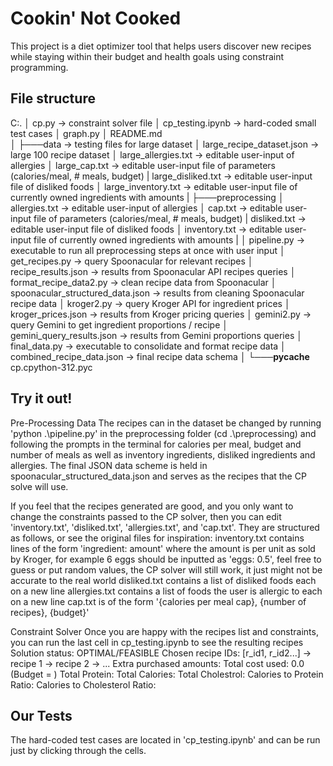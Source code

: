 # Cookin' Not Cooked
This project is a diet optimizer tool that helps users discover new recipes while staying within their budget and health goals using constraint programming.

## File structure
C:.
│   cp.py                             -> constraint solver file
│   cp_testing.ipynb                  -> hard-coded small test cases
│   graph.py
│   README.md                                        
│
├───data                                  -> testing files for large dataset
│       large_recipe_dataset.json         -> large 100 recipe dataset
│       large_allergies.txt               -> editable user-input of allergies
│       large_cap.txt                     -> editable user-input file of parameters (calories/meal, # meals, budget)
|       large_disliked.txt                -> editable user-input file of disliked foods
│       large_inventory.txt               -> editable user-input file of currently owned ingredients with amounts
|
├───preprocessing
│       allergies.txt                     -> editable user-input of allergies
│       cap.txt                           -> editable user-input file of parameters (calories/meal, # meals, budget)
|       disliked.txt                      -> editable user-input file of disliked foods
│       inventory.txt                     -> editable user-input file of currently owned ingredients with amounts
|
│       pipeline.py                       -> executable to run all preprocessing steps at once with user input
│       get_recipes.py                    -> query Spoonacular for relevant recipes
│       recipe_results.json               -> results from Spoonacular API recipes queries
│       format_recipe_data2.py            -> clean recipe data from Spoonacular
│       spoonacular_structured_data.json  -> results from cleaning Spoonacular recipe data
│       kroger2.py                        -> query Kroger API for ingredient prices
│       kroger_prices.json                -> results from Kroger pricing queries
│       gemini2.py                        -> query Gemini to get ingredient proportions / recipe
│       gemini_query_results.json         -> results from Gemini proportions queries
│       final_data.py                     -> executable to consolidate and format recipe data
│       combined_recipe_data.json         -> final recipe data schema
│
└───__pycache__
        cp.cpython-312.pyc

## Try it out!
Pre-Processing Data
The recipes can in the dataset be changed by running 'python .\pipeline.py' in the preprocessing folder (cd .\preprocessing\) and following the prompts in the terminal for calories per meal, budget and number of meals as well as inventory ingredients, disliked ingredients and allergies. 
The final JSON data scheme is held in spoonacular_structured_data.json and serves as the recipes that the CP solve will use.

If you feel that the recipes generated are good, and you only want to change the constraints passed to the CP solver, then you can edit 'inventory.txt', 'disliked.txt', 'allergies.txt', and 'cap.txt'. They are structured as follows, or see the original files for inspiration:
    inventory.txt contains lines of the form 'ingredient: amount' where the amount is per unit as sold by Kroger, for example 6 eggs should be inputted as 'eggs: 0.5', feel free to guess or put random values, the CP solver will still work, it just might not be accurate to the real world
    disliked.txt contains a list of disliked foods each on a new line
    allergies.txt contains a list of foods the user is allergic to each on a new line
    cap.txt is of the form '{calories per meal cap}, {number of recipes}, {budget}'

Constraint Solver
Once you are happy with the recipes list and constraints, you can run the last cell in cp_testing.ipynb to see the resulting recipes
Solution status: OPTIMAL/FEASIBLE
Chosen recipe IDs: [r_id1, r_id2...]
  -> recipe 1
  -> recipe 2
  -> ...
Extra purchased amounts:
Total cost used: 0.0 (Budget = )
Total Protein: 
Total Calories:
Total Cholestrol:
Calories to Protein Ratio: 
Calories to Cholesterol Ratio:

## Our Tests
The hard-coded test cases are located in 'cp_testing.ipynb' and can be run just by clicking through the cells.